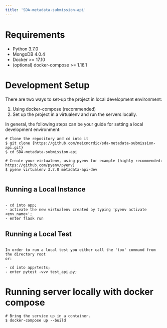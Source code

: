 ```yaml
---
title: 'SDA-metadata-submission-api'
---
```


Requirements
============

-   Python 3.7.0
-   MongoDB 4.0.4 
-   Docker \>= 17.10
-   (optional) docker-compose \>= 1.16.1

Development Setup
=================

There are two ways to set-up the project in local development environment:
1. Using docker-compose (recommended)
2. Set up the project in a virtualenv and run the servers locally.

In general, the following steps can be your guide for setting a local
development environment:

``` {.sourceCode .bash}
# Clone the repository and cd into it
$ git clone {https://github.com/neicnordic/sda-metadata-submission-api.git}
$ cd SDA-metadata-submission-api

# Create your virtualenv, using pyenv for example (highly recommended: https://github.com/pyenv/pyenv)
$ pyenv virtualenv 3.7.0 metadata-api-dev


```

Running a Local Instance
------------------------------
``` {.sourceCode .bash}

- cd into app;
- activate the new virtualenv created by typing 'pyenv activate <env_name>';
- enter flask run
```

Running a Local Test
------------------------------
``` {.sourceCode .bash}

In order to run a local test you either call the 'tox' command from the directory root
or:

- cd into app/tests;
- enter pytest -vvv test_api.py;

```

# Running server locally with docker compose

``` {.sourceCode .bash}
# Bring the service up in a container.
$ docker-compose up --build
```
